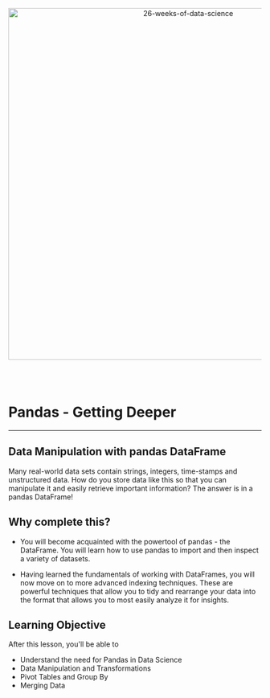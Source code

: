 <p align="center">
  <img src="https://d24cdstip7q8pz.cloudfront.net/t/t20180406174744/content/common/images/26-weeks-of-data-science-banner.jpg" width="700" title="26-weeks-of-data-science">
</p>

<br/><br/>

# Pandas - Getting Deeper
***

## Data Manipulation with pandas DataFrame 
Many real-world data sets contain strings, integers, time-stamps and unstructured data. How do you store data like this so that you can manipulate it and easily retrieve important information? The answer is in a pandas DataFrame!

## Why complete this?
* You will become acquainted with the powertool of pandas - the DataFrame. You will learn how to use pandas to import and then inspect a variety of datasets.

* Having learned the fundamentals of working with DataFrames, you will now move on to more advanced indexing techniques. These are powerful techniques that allow you to tidy and rearrange your data into the format that allows you to most easily analyze it for insights.

## Learning Objective
After this lesson, you'll be able to
* Understand the need for Pandas in Data Science
* Data Manipulation and Transformations
* Pivot Tables and Group By
* Merging Data

